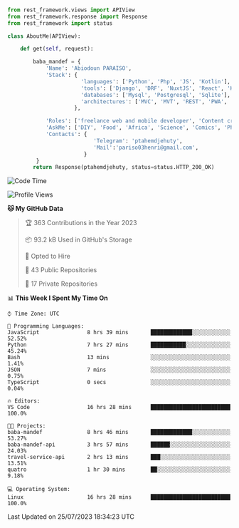 ###
```python
from rest_framework.views import APIView
from rest_framework.response import Response
from rest_framework import status

class AboutMe(APIView):

    def get(self, request):

        baba_mandef = {
            'Name': 'Abiodoun PARAISO',
            'Stack': {
                       'languages': ['Python', 'Php', 'JS', 'Kotlin'],
                       'tools': ['Django', 'DRF', 'NuxtJS', 'React', 'Kotlin', 'Electron'],
                       'databases': ['Mysql', 'Postgresql', 'Sqlite'],
                       'architectures': ['MVC', 'MVT', 'REST', 'PWA', 'SPA', 'MicroServices']
                     },

            'Roles': ['freelance web and mobile developer', 'Content creator', 'Teacher', 'Mentor'],
            'AskMe': ['DIY', 'Food', 'Africa', 'Science', 'Comics', 'Photography', 'Tech', 'Programming'],
            'Contacts': {
                           'Telegram': 'ptahemdjehuty',
                           'Mail':'pariso03henri@gmail.com',
                        }
         }
        return Response(ptahemdjehuty, status=status.HTTP_200_OK)

```                    

<!--START_SECTION:waka-->
![Code Time](http://img.shields.io/badge/Code%20Time-695%20hrs%2032%20mins-blue)

![Profile Views](http://img.shields.io/badge/Profile%20Views-0-blue)

**🐱 My GitHub Data** 

> 🏆 363 Contributions in the Year 2023
 > 
> 📦 93.2 kB Used in GitHub's Storage 
 > 
> 💼 Opted to Hire
 > 
> 📜 43 Public Repositories 
 > 
> 🔑 17 Private Repositories  
 > 
📊 **This Week I Spent My Time On** 

```text
⌚︎ Time Zone: UTC

💬 Programming Languages: 
JavaScript               8 hrs 39 mins       █████████████░░░░░░░░░░░░   52.52% 
Python                   7 hrs 27 mins       ███████████░░░░░░░░░░░░░░   45.24% 
Bash                     13 mins             ░░░░░░░░░░░░░░░░░░░░░░░░░   1.41% 
JSON                     7 mins              ░░░░░░░░░░░░░░░░░░░░░░░░░   0.75% 
TypeScript               0 secs              ░░░░░░░░░░░░░░░░░░░░░░░░░   0.04%

🔥 Editors: 
VS Code                  16 hrs 28 mins      █████████████████████████   100.0%

🐱‍💻 Projects: 
baba-mandef              8 hrs 46 mins       █████████████░░░░░░░░░░░░   53.27% 
baba-mandef-api          3 hrs 57 mins       ██████░░░░░░░░░░░░░░░░░░░   24.03% 
travel-service-api       2 hrs 13 mins       ███░░░░░░░░░░░░░░░░░░░░░░   13.51% 
quatro                   1 hr 30 mins        ██░░░░░░░░░░░░░░░░░░░░░░░   9.18%

💻 Operating System: 
Linux                    16 hrs 28 mins      █████████████████████████   100.0%

```


 Last Updated on 25/07/2023 18:34:23 UTC
<!--END_SECTION:waka-->

